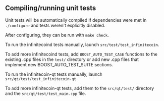 Compiling/running unit tests
------------------------------------

Unit tests will be automatically compiled if dependencies were met in `./configure`
and tests weren't explicitly disabled.

After configuring, they can be run with `make check`.

To run the infinitecoind tests manually, launch `src/test/test_infinitecoin`.

To add more infinitecoind tests, add `BOOST_AUTO_TEST_CASE` functions to the existing
.cpp files in the `test/` directory or add new .cpp files that
implement new BOOST_AUTO_TEST_SUITE sections.

To run the infinitecoin-qt tests manually, launch `src/qt/test/test_infinitecoin-qt`

To add more infinitecoin-qt tests, add them to the `src/qt/test/` directory and
the `src/qt/test/test_main.cpp` file.
